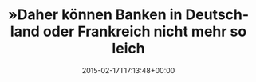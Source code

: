 ---
retweeted: false
source: <a href="http://twitter.com" rel="nofollow">Twitter Web Client</a>
entities:
  hashtags: []
  symbols: []
  user_mentions: []
  urls:
  - url: http://t.co/JC0MKZW8Lo
    expanded_url: http://www.spiegel.de/wirtschaft/eurokrise-hat-die-eu-griechenland-gerettet-oder-banken-a-1018964.html
    display_url: spiegel.de/wirtschaft/eur…
    indices:
    - '107'
    - '129'
display_text_range:
- '0'
- '129'
favorite_count: '0'
id_str: '567733664294133760'
truncated: false
retweet_count: '0'
id: '567733664294133760'
possibly_sensitive: false
created_at: Tue Feb 17 17:13:48 +0000 2015
favorited: false
full_text: |-
  »Daher können Banken in Deutschland oder Frankreich nicht mehr so leicht in Schieflage geraten«

  Ja dann.
lang: de
quote_url: http://www.spiegel.de/wirtschaft/eurokrise-hat-die-eu-griechenland-gerettet-oder-banken-a-1018964.html
tags:
- pesos/twitter
date: '2015-02-17T17:13:48+00:00'
src: https://twitter.com/bascht/status/567733664294133760
original_url: https://twitter.com/bascht/status/567733664294133760
type: twitter_tweet
text: |-
  »Daher können Banken in Deutschland oder Frankreich nicht mehr so leicht in Schieflage geraten«

  Ja dann.
title: "»Daher können Banken in Deutschland oder Frankreich nicht mehr so leich"

---
